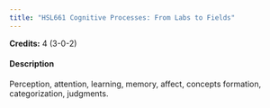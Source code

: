 ```yaml
---
title: "HSL661 Cognitive Processes: From Labs to Fields"
---
```

**Credits:** 4 (3-0-2)

#### Description
Perception, attention, learning, memory, affect, concepts formation, categorization, judgments.
